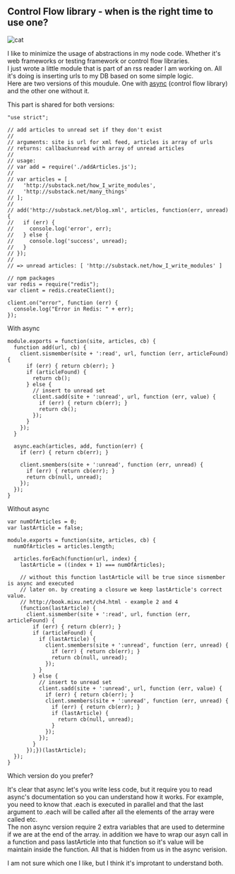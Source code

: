 ## Control Flow library - when is the right time to use one?

![cat](http://gifs.gifbin.com/012010/1264355701_cat.gif)

I like to minimize the usage of abstractions in my node code. Whether it's web frameworks or testing framework or control flow libraries.  
I just wrote a little module that is part of an rss reader I am working on. All it's doing is inserting urls to my DB based on some simple logic.  
Here are two versions of this moudule. One with [async](https://github.com/caolan/async#parallel) (control flow library) and the other one without it.

This part is shared for both versions:

    "use strict";

    // add articles to unread set if they don't exist
    //
    // arguments: site is url for xml feed, articles is array of urls
    // returns: callbackunread with array of unread articles
    //
    // usage:
    // var add = require('./addArticles.js');
    // 
    // var articles = [
    //   'http://substack.net/how_I_write_modules',
    //   'http://substack.net/many_things'
    // ];
    // 
    // add('http://substack.net/blog.xml', articles, function(err, unread) {
    //   if (err) {
    //     console.log('error', err);
    //   } else {
    //     console.log('success', unread);
    //   }
    // });
    // 
    // => unread articles: [ 'http://substack.net/how_I_write_modules' ]

    // npm packages
    var redis = require("redis");
    var client = redis.createClient();

    client.on("error", function (err) {
      console.log("Error in Redis: " + err);
    });


With async

    module.exports = function(site, articles, cb) {
      function add(url, cb) {
        client.sismember(site + ':read', url, function (err, articleFound) {
          if (err) { return cb(err); }
          if (articleFound) {
            return cb(); 
          } else {
            // insert to unread set
            client.sadd(site + ':unread', url, function (err, value) {
              if (err) { return cb(err); }
              return cb(); 
            });
          }
        });
      }

      async.each(articles, add, function(err) {
        if (err) { return cb(err); }

        client.smembers(site + ':unread', function (err, unread) {
          if (err) { return cb(err); }
          return cb(null, unread); 
        });
      });
    }

Without async

    var numOfArticles = 0;
    var lastArticle = false;

    module.exports = function(site, articles, cb) {
      numOfArticles = articles.length;

      articles.forEach(function(url, index) {
        lastArticle = ((index + 1) === numOfArticles);

        // without this function lastArticle will be true since sismember is async and executed
        // later on. by creating a closure we keep lastArticle's correct value.
        // http://book.mixu.net/ch4.html - example 2 and 4
        (function(lastArticle) {
          client.sismember(site + ':read', url, function (err, articleFound) {
            if (err) { return cb(err); }
            if (articleFound) {
              if (lastArticle) {
                client.smembers(site + ':unread', function (err, unread) {
                  if (err) { return cb(err); }
                  return cb(null, unread); 
                });
              }
            } else {
              // insert to unread set
              client.sadd(site + ':unread', url, function (err, value) {
                if (err) { return cb(err); }
                client.smembers(site + ':unread', function (err, unread) {
                  if (err) { return cb(err); }
                  if (lastArticle) {
                    return cb(null, unread); 
                  }
                });
              });
            }
          });})(lastArticle);
      });  
    }


Which version do you prefer?

It's clear that async let's you write less code, but it require you to read async's documentation so you can understand how it works. For example, you need to know that .each is executed in parallel and that the last argument to .each will be called after all the elements of the array were called etc.  
The non async version require 2 extra variables that are used to determine if we are at the end of the array. in addition we have to wrap our asyn call in a function and pass lastArticle into that function so it's value will be maintain inside the function.  All that is hidden from us in the async verision.

I am not sure which one I like, but I think it's improtant to understand both.
